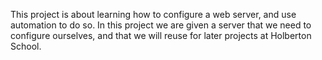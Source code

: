 This project is about learning how to configure a web server, and use automation to do so.
In this project we are given a server that we need to configure ourselves, and that we will reuse
for later projects at Holberton School.

